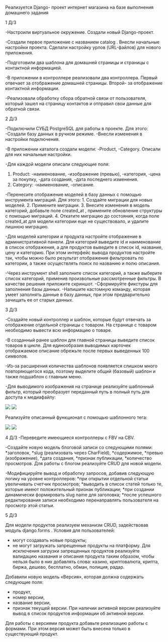 Реализуется Django- проект интернет магазина на базе выполнения домашнего задания

1 Д/З 

-Настроили виртуальное окружение. Создали новый Django-проект.

-Создали первое приложение с названием catalog .
Внесли начальные настройки проекта.
Сделали настройку урлов (URL-файлов) для нового приложения.

-Подготовили два шаблона для домашней страницы и страницы с контактной информацией.

-В приложении в контроллере реализовали два контроллера. Первый отвечает за отображение домашней страницы. Второй- за отображение контактной информации.

-Реализовали обработку сбора обратной связи от пользователя, который зашел на страницу контактов и отправил свои данные для обратной связи.

2 Д/З

-Подключили СУБД PostgreSQL для работы в проекте. Для этого:
     -Создали базу данных в ручном режиме.
     -Внесли изменения в настройки подключения.

-В приложении каталога создали модели:
     -Product,
     -Category.
Описали для них начальные настройки.

-Для каждой модели опиcали следующие поля:
   1. Product:
     -наименование,
     -изображение (превью),
     -категория,
     -цена за покупку,
     -дата создания,
     -дата последнего изменения.
   2. Category:
     -наименование,
     -описание.

-Перенесите отображение моделей в базу данных с помощью инструмента миграций. Для этого:
    1. Создайте миграции для новых моделей.
    2. Примените миграции.
    3. Внесите изменения в модель категорий, добавьте поле created_at , примените обновление структуры с помощью миграций.
    4. Откатите миграцию до состояния, когда поле created_at для модели категории еще не существовало, и удалите лишнюю миграцию.

-Для моделей категории и продукта настройте отображение в административной панели. Для категорий выведите id и наименование в список отображения, а для продуктов выведите в список id, название, цену и категорию.
 При этом интерфейс вывода продуктов настройте так, чтобы можно было результат отображения фильтровать по категории, а также осуществлять поиск по названию и полю описания.

-Через инструмент shell заполните список категорий, а также выберите список категорий, применив произвольные рассмотренные фильтры. В качестве решения приложите скриншот.
-Сформируйте фикстуры для заполнения базы данных.
-Напишите кастомную команду, которая умеет заполнять данные в базу данных, при этом предварительно зачищать ее от старых данных.

3 Д/З

-Создайте новый контроллер и шаблон, которые будут отвечать за отображение отдельной страницы с товаром. На странице с товаром необходимо вывести всю информацию о товаре.

-В созданный ранее шаблон для главной страницы выведите список товаров в цикле. Для единообразия выводимых карточек отображаемое описание обрежьте после первых выведенных 100 символов.
 
-Из-за расширения количества шаблонов появляется слишком много повторяющегося кода, поэтому выделите общий (базовый) шаблон и также подшаблон с главным меню.

-Для выводимого изображения на странице реализуйте шаблонный фильтр, который преобразует переданный путь в полный путь для доступа к медиафайлу:

<!-- Исходный вариант --> 
<img src="/media/{{ object.image }}" />
<!-- Итоговый вариант -->
<img src="{{ object.image|mediapath }}" />

Реализуйте описанный функционал с помощью шаблонного тега:

<!-- Исходный вариант -->
<img src="/media/{{ object.image }}" />
<!-- Итоговый вариант -->
<img src="{% mediapath object.image %}" />

4 Д/З
-Переведите имеющиеся контроллеры с FBV на CBV.

-Создайте новую модель блоговой записи со следующими полями:
 *заголовок,
 *slug (реализовать через CharField),
 *содержимое,
 *превью (изображение),
 *дата создания,
 *признак публикации,
 *количество просмотров.
Для работы с блогом реализуйте CRUD для новой модели.

-Модифицируйте вывод и обработку запросов, добавив следующую логику на уровне контроллеров:
 *при открытии отдельной статьи увеличивать счетчик просмотров;
 *выводить в список статей только те, которые имеют положительный признак публикации;
 *при создании динамически формировать slug name для заголовка;
 *после успешного редактирования записи необходимо перенаправлять пользователя на просмотр этой статьи.

5 Д/З

Для модели продуктов реализуем механизм CRUD, задействовав модуль django.forms .
Условия для пользователей:
- могут создавать новые продукты;
- не могут загружать запрещенные продукты на платформу.
  Для исключения загрузки запрещенных продуктов реализуйте валидацию названия и описания продукта таким образом, чтобы нельзя было в них добавлять слова: казино, криптовалюта, крипта, биржа, дешево, бесплатно, обман, полиция, радар.

Добавили новую модель «Версия», которая должна содержать следующие поля:
- продукт,
- номер версии,
- название версии,
- признак текущей версии.
  При наличии активной версии реализуйте вывод в список продуктов информации об активной версии.

Для работы с версиями продукта добавьте реализацию работы с формами. При этом версия может быть внесена только в существующий продукт.
